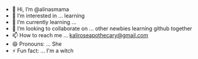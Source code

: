 - 👋 Hi, I’m @alinasmama
- 👀 I’m interested in ... learning 
- 🌱 I’m currently learning ...
- 💞️ I’m looking to collaborate on ... other newbies learning github together
- 📫 How to reach me ... kaliroseapothecary@gmail.com
- 😄 Pronouns: ... She
- ⚡ Fun fact: ... I'm a witch 

<!---
alinasmama/alinasmama is a ✨ special ✨ repository because its `README.md` (this file) appears on your GitHub profile.
You can click the Preview link to take a look at your changes.
--->
